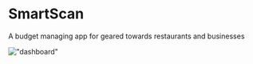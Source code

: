 # SmartScan

A budget managing app for geared towards restaurants and businesses

!["dashboard"](https://github.com/08jhs05/DonDonDon/blob/feature/sidebar/docs/dashboard-wireframe.png)
